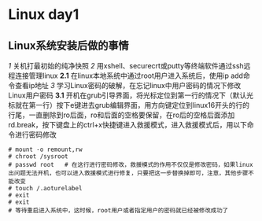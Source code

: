 # Linux day1

## Linux系统安装后做的事情

*1* 关机打最初始的纯净快照
*2* 用xshell、securecrt或putty等终端软件通过ssh远程连接管理linux
**2.1** 在linux本地系统中通过root用户进入系统后，使用ip add命令查看ip地址
*3* 学习Linux密码的破解，在忘记linux中用户密码的情况下修改Linux用户密码
**3.1** 开机在grub引导界面，将光标定位到第一行的情况下（默认光标就在第一行）按下e键进去grub编辑界面，用方向键定位到linux16开头的行的行尾，一直删除到ro后面，ro和后面的空格要保留，在ro后的空格后面添加rd.break，按下键盘上的ctrl+x快捷键进入救援模式，进入救援模式后，用以下命令进行密码修改

```shell
# mount -o remount,rw
# chroot /sysroot
# passwd root   # 在这行进行密码修改，救援模式的作用不仅仅是修改密码，如果linux出问题无法开机，也可以进入救援模式进行修复，只要把这一步替换掉即可，注意，其他步骤不能改变
# touch /.aoturelabel
# exit
# exit
# 等待重启进入系统中，这时候，root用户或者指定用户的密码就已经被修改成功了
```
